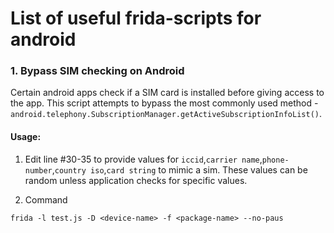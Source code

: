 # List of useful frida-scripts for android

### 1. Bypass SIM checking on Android
Certain android apps check if a SIM card is installed before giving access to the app. This script attempts to bypass the most commonly used method - `android.telephony.SubscriptionManager.getActiveSubscriptionInfoList()`.

#### Usage:

1. Edit line #30-35 to provide values for `iccid`,`carrier name`,`phone-number`,`country iso`,`card string` to mimic a sim. These values can be random unless application checks for specific values. 

2. Command
```
frida -l test.js -D <device-name> -f <package-name> --no-paus
```

